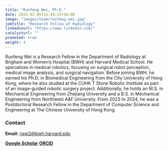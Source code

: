 ```yaml
---
title: "Ruofeng Wei, Ph.D."
date: 2025-02-05T13:44:23+10:00
image: "images/team/ruofeng-wei.jpg"
jobtitle: "Research Fellow of Radiology"
linkedinurl: "https://www.linkedin.com/"
catalysturl: ""
promoted: true
weight: 4
---
```


Ruofeng Wei is a Research Fellow in the Department of Radiology at Brigham and Women’s Hospital (BWH) and Harvard Medical School. He specializes in medical robotics, focusing on surgical robot perception, medical image analysis, and surgical navigation. Before joining BWH, he earned his Ph.D. in Biomedical Engineering from the City University of Hong Kong, where he also studied at the CUHK T Stone Robotic Institute as part of an image-guided robotic surgery project. Additionally, he holds an M.S. in Mechanical Engineering from Zhejiang University and a B.S. in Mechanical Engineering from Northwest A&F University. From 2023 to 2024, he was a Postdoctoral Research Fellow in the Department of Computer Science and Engineering at The Chinese University of Hong Kong.


### Contact 

**Email:** [rwei2@bwh.harvard.edu](mailto:rwei2@bwh.harvard.edu)

[**Google Scholar**](https://scholar.google.com/citations?hl=en&user=hvtrnGEAAAAJ)
[**ORCID**](https://orcid.org/0000-0002-7071-4135)






